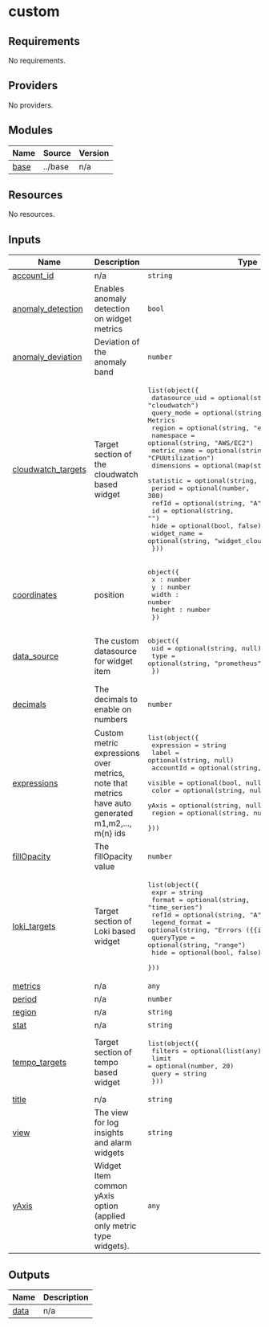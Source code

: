 # custom

<!-- BEGINNING OF PRE-COMMIT-TERRAFORM DOCS HOOK -->
## Requirements

No requirements.

## Providers

No providers.

## Modules

| Name | Source | Version |
|------|--------|---------|
| <a name="module_base"></a> [base](#module\_base) | ../base | n/a |

## Resources

No resources.

## Inputs

| Name | Description | Type | Default | Required |
|------|-------------|------|---------|:--------:|
| <a name="input_account_id"></a> [account\_id](#input\_account\_id) | n/a | `string` | `null` | no |
| <a name="input_anomaly_detection"></a> [anomaly\_detection](#input\_anomaly\_detection) | Enables anomaly detection on widget metrics | `bool` | `false` | no |
| <a name="input_anomaly_deviation"></a> [anomaly\_deviation](#input\_anomaly\_deviation) | Deviation of the anomaly band | `number` | `6` | no |
| <a name="input_cloudwatch_targets"></a> [cloudwatch\_targets](#input\_cloudwatch\_targets) | Target section of the cloudwatch based widget | <pre>list(object({<br/>    datasource_uid = optional(string, "cloudwatch")<br/>    query_mode     = optional(string, "Metrics") # Logs or Metrics<br/>    region         = optional(string, "eu-central-1")<br/>    namespace      = optional(string, "AWS/EC2")<br/>    metric_name    = optional(string, "CPUUtilization")<br/>    dimensions     = optional(map(string), {})<br/>    statistic      = optional(string, "Average")<br/>    period         = optional(number, 300)<br/>    refId          = optional(string, "A")<br/>    id             = optional(string, "")<br/>    hide           = optional(bool, false)<br/>    widget_name    = optional(string, "widget_cloudwatch")<br/>  }))</pre> | `[]` | no |
| <a name="input_coordinates"></a> [coordinates](#input\_coordinates) | position | <pre>object({<br/>    x : number<br/>    y : number<br/>    width : number<br/>    height : number<br/>  })</pre> | n/a | yes |
| <a name="input_data_source"></a> [data\_source](#input\_data\_source) | The custom datasource for widget item | <pre>object({<br/>    uid  = optional(string, null)<br/>    type = optional(string, "prometheus")<br/>  })</pre> | n/a | yes |
| <a name="input_decimals"></a> [decimals](#input\_decimals) | The decimals to enable on numbers | `number` | `0` | no |
| <a name="input_expressions"></a> [expressions](#input\_expressions) | Custom metric expressions over metrics, note that metrics have auto generated m1,m2,..., m{n} ids | <pre>list(object({<br/>    expression = string<br/>    label      = optional(string, null)<br/>    accountId  = optional(string, null)<br/>    visible    = optional(bool, null)<br/>    color      = optional(string, null)<br/>    yAxis      = optional(string, null)<br/>    region     = optional(string, null)<br/>  }))</pre> | `[]` | no |
| <a name="input_fillOpacity"></a> [fillOpacity](#input\_fillOpacity) | The fillOpacity value | `number` | `0` | no |
| <a name="input_loki_targets"></a> [loki\_targets](#input\_loki\_targets) | Target section of Loki based widget | <pre>list(object({<br/>    expr          = string<br/>    format        = optional(string, "time_series")<br/>    refId         = optional(string, "A")<br/>    legend_format = optional(string, "Errors ({{instance}})")<br/>    queryType     = optional(string, "range")<br/>    hide          = optional(bool, false)<br/>  }))</pre> | `[]` | no |
| <a name="input_metrics"></a> [metrics](#input\_metrics) | n/a | `any` | n/a | yes |
| <a name="input_period"></a> [period](#input\_period) | n/a | `number` | `3` | no |
| <a name="input_region"></a> [region](#input\_region) | n/a | `string` | `""` | no |
| <a name="input_stat"></a> [stat](#input\_stat) | n/a | `string` | `"Average"` | no |
| <a name="input_tempo_targets"></a> [tempo\_targets](#input\_tempo\_targets) | Target section of tempo based widget | <pre>list(object({<br/>    filters = optional(list(any), [])<br/>    limit   = optional(number, 20)<br/>    query   = string<br/>  }))</pre> | `[]` | no |
| <a name="input_title"></a> [title](#input\_title) | n/a | `string` | n/a | yes |
| <a name="input_view"></a> [view](#input\_view) | The view for log insights and alarm widgets | `string` | `null` | no |
| <a name="input_yAxis"></a> [yAxis](#input\_yAxis) | Widget Item common yAxis option (applied only metric type widgets). | `any` | <pre>{<br/>  "left": {<br/>    "min": 0<br/>  }<br/>}</pre> | no |

## Outputs

| Name | Description |
|------|-------------|
| <a name="output_data"></a> [data](#output\_data) | n/a |
<!-- END OF PRE-COMMIT-TERRAFORM DOCS HOOK -->

